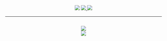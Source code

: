 <h3 align="center">
  <img src="https://img.shields.io/github/followers/SladeHazard?label=Followers&style=for-the-badge&color=blue">
  <a href="https://discord.gg/archer/" alt="Discord">
      <img src="https://img.shields.io/discord/452518336627081236?label=discord&style=for-the-badge&color=blue"/>
  </a>
  <a href="https://archermc.net" alt="Website">
      <img src="https://img.shields.io/website?down_color=red&down_message=Offline&style=for-the-badge&up_color=blue&up_message=Online&url=https%3A%2F%2Fwillfp.com"/>
  </a>
</h3>

<hr>

<h2 align="center">
  <a href="https://github.com/SladeHazard">
    <img align="center" src="https://github-readme-stats.vercel.app/api/?username=SladeHazard&show_icons=true&theme=merko">
  </a>
  <br>
  <a href="https://github.com/SladeHazard">
    <img align="center" src="https://github-readme-stats.vercel.app/api/top-langs/?username=SladeHazard&layout=compact&theme=merko">
  </a>
</h2>

<br>

